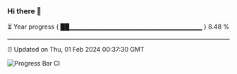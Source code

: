 ### Hi there 👋

⏳ Year progress { ██▁▁▁▁▁▁▁▁▁▁▁▁▁▁▁▁▁▁▁▁▁▁▁▁▁▁▁▁ } 8.48 %

---

⏰ Updated on Thu, 01 Feb 2024 00:37:30 GMT

![Progress Bar CI](https://github.com/Shyam-Makwana/GitHub-Actions-Demo/workflows/Progress%20Bar%20CI/badge.svg)
